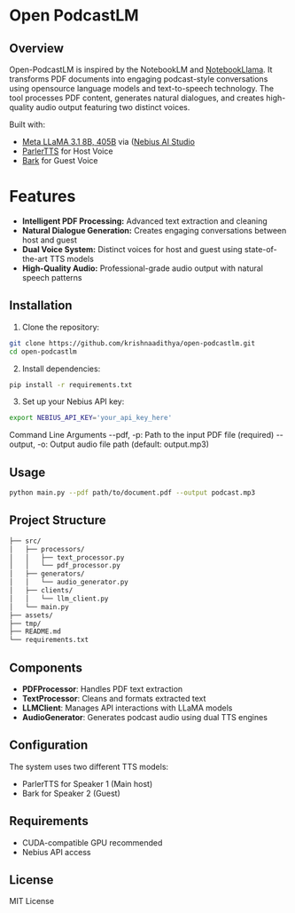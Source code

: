 # Open PodcastLM

## Overview

Open-PodcastLM is inspired by the NotebookLM and [NotebookLlama](https://github.com/meta-llama/llama-recipes/tree/main/recipes/quickstart/NotebookLlama). It transforms PDF documents into engaging podcast-style conversations using opensource language models and text-to-speech technology. The tool processes PDF content, generates natural dialogues, and creates high-quality audio output featuring two distinct voices.

Built with:
- [Meta LLaMA 3.1 8B, 405B](https://studio.nebius.ai/playground?models=meta-llama%2FMeta-Llama-3.1-405B-Instruct) via ([Nebius AI Studio](https://studio.nebius.ai/)
- [ParlerTTS](https://huggingface.co/parler-tts/parler-tts-mini-v1) for Host Voice
- [Bark](https://huggingface.co/suno/bark) for Guest Voice

# Features

- **Intelligent PDF Processing:** Advanced text extraction and cleaning
- **Natural Dialogue Generation:** Creates engaging conversations between host and guest
- **Dual Voice System:** Distinct voices for host and guest using state-of-the-art TTS models
- **High-Quality Audio:** Professional-grade audio output with natural speech patterns

## Installation

1. Clone the repository:
```bash
git clone https://github.com/krishnaadithya/open-podcastlm.git
cd open-podcastlm
```

2. Install dependencies:
```bash
pip install -r requirements.txt
```

3. Set up your Nebius API key:
```bash
export NEBIUS_API_KEY='your_api_key_here'
```

Command Line Arguments
--pdf, -p: Path to the input PDF file (required)
--output, -o: Output audio file path (default: output.mp3)

## Usage

```bash
python main.py --pdf path/to/document.pdf --output podcast.mp3
```

## Project Structure

```bash
├── src/
│   ├── processors/
│   │   ├── text_processor.py
│   │   └── pdf_processor.py
│   ├── generators/
│   │   └── audio_generator.py
│   ├── clients/
│   │   └── llm_client.py
│   └── main.py
├── assets/
├── tmp/
├── README.md
└── requirements.txt
```

## Components

- **PDFProcessor**: Handles PDF text extraction
- **TextProcessor**: Cleans and formats extracted text
- **LLMClient**: Manages API interactions with LLaMA models
- **AudioGenerator**: Generates podcast audio using dual TTS engines

## Configuration

The system uses two different TTS models:
- ParlerTTS for Speaker 1 (Main host)
- Bark for Speaker 2 (Guest)

## Requirements
- CUDA-compatible GPU recommended
- Nebius API access

## License
MIT License

